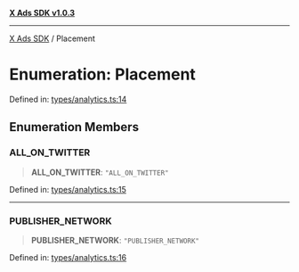 [**X Ads SDK v1.0.3**](../README.md)

***

[X Ads SDK](../globals.md) / Placement

# Enumeration: Placement

Defined in: [types/analytics.ts:14](https://github.com/kage1020/x-ads-sdk/blob/main/src/types/analytics.ts#L14)

## Enumeration Members

### ALL\_ON\_TWITTER

> **ALL\_ON\_TWITTER**: `"ALL_ON_TWITTER"`

Defined in: [types/analytics.ts:15](https://github.com/kage1020/x-ads-sdk/blob/main/src/types/analytics.ts#L15)

***

### PUBLISHER\_NETWORK

> **PUBLISHER\_NETWORK**: `"PUBLISHER_NETWORK"`

Defined in: [types/analytics.ts:16](https://github.com/kage1020/x-ads-sdk/blob/main/src/types/analytics.ts#L16)
